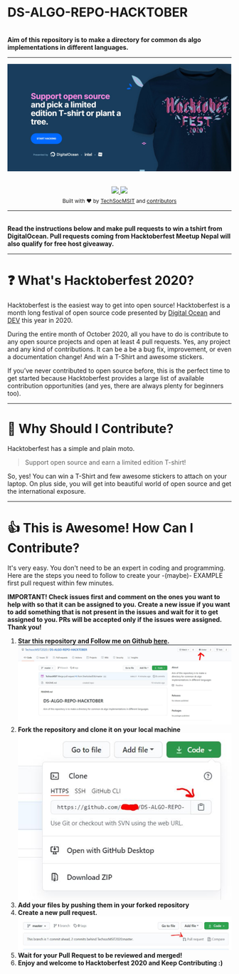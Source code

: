 # DS-ALGO-REPO-HACKTOBER
<br> 
<b>Aim of this repository is to make a directory for common ds algo implementations in different languages.
        </b></p></div>

---

![](images/hack-intro.JPG)

<br/>

<div align="center">
    <a href="https://hacktoberfest.digitalocean.com/">
            <img src="https://img.shields.io/badge/Hacktoberfest%202020-Win%20a%20T--Shirt-critical"></img>
</a>
    <a href="https://github.com/TechsocMSIT2020/DS-ALGO-REPO-HACKTOBERfork">
            <img src="https://img.shields.io/badge/PRs-welcome-brightgreen.svg"></img>
        </a>   
    
</div>

<div align="center">
  <sub>Built with ❤︎ by
  <a href="https://www.instagram.com/techsoc_msit/">TechSocMSIT</a> and
  <a href="https://github.com/TechsocMSIT2020/DS-ALGO-REPO-HACKTOBER/graphs/contributors">
    contributors
  </a>
</div>

***  
  
<br> 
<b>Read the instructions below  and make pull requests to win a tshirt from DigitalOcean. Pull requests coming from Hacktoberfest Meetup Nepal will also qualify for free host giveaway. 
        </b></p></div>

---

# ❓ What's Hacktoberfest 2020?

Hacktoberfest is the easiest way to get into open source! Hacktoberfest is a month long festival of open source code presented by [Digital Ocean](https://www.digitalocean.com/) and [DEV](https://www.dev.to/) this year in 2020.

During the entire month of October 2020, all you have to do is contribute to any open source projects and open at least 4 pull requests. Yes, any project and any kind of contributions. It can be a be a bug fix, improvement, or even a documentation change! And win a T-Shirt and awesome stickers.

If you’ve never contributed to open source before, this is the perfect time to get started because Hacktoberfest provides a large list of available contribution opportunities (and yes, there are always plenty for beginners too).

---

# 👕 Why Should I Contribute?

Hacktoberfest has a simple and plain moto.

> Support open source and earn a limited edition T-shirt!

So, yes! You can win a T-Shirt and few awesome stickers to attach on your laptop. On plus side, you will get into beautiful world of open source and get the international exposure.  

---

# 👍 This is Awesome! How Can I Contribute?

It's very easy. You don't need to be an expert in coding and programming. Here are the steps you need to follow to create your -(maybe)- EXAMPLE first pull request within few minutes.

**IMPORTANT! Check issues first and comment on the ones you want to help with so that it can be assigned to you. Create a new issue if you want to add something that is not present in the issues and wait for it to get assigned to you. PRs will be accepted only if the issues were assigned. Thank you!**

1. **Star this repository and Follow me on Github [here](https://github.com/TechsocMSIT2020/).**
   ![](images/star.JPG)
2. **Fork the repository and clone it on your local machine**
   ![](images/clone.JPG)
3. **Add your files by pushing them in your forked repository**
4. **Create a new pull request.**
   ![](images/pull.JPG)
5. **Wait for your Pull Request to be reviewed and merged!**
6. **Enjoy and welcome to Hacktoberfest 2020 and Keep Contributing :)**
